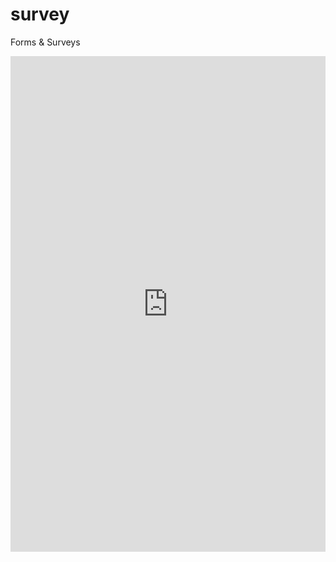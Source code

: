# survey
Forms &amp; Surveys
<iframe height="793" title="Embedded Wufoo Form" allowtransparency="true" frameborder="0" scrolling="no" style="width:100%;border:none" src="https://1api.wufoo.com/embed/z11fg7za13e9so2/"> <a href="https://1api.wufoo.com/forms/z11fg7za13e9so2/">Fill out my Wufoo form!</a> </iframe>
